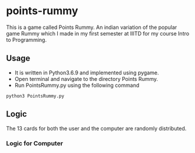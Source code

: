 # points-rummy
This is a game called Points Rummy. An indian variation of the popular game Rummy which I made in my first semester at IIITD for my course Intro to Programming.

## Usage
- It is written in Python3.6.9 and implemented using pygame. 
- Open terminal and navigate to the directory Points Rummy.
- Run PointsRummy.py using the following command 
```
python3 PointsRummy.py
```
## Logic
The 13 cards for both the user and the computer are randomly distributed.

### Logic for Computer
